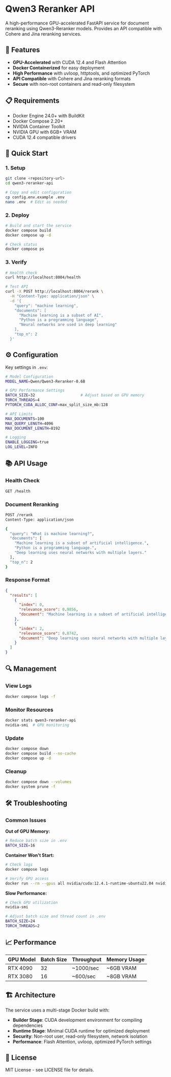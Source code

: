 # Qwen3 Reranker API

A high-performance GPU-accelerated FastAPI service for document reranking using Qwen3-Reranker models. Provides an API compatible with Cohere and Jina reranking services.

## 🚀 Features

- **GPU-Accelerated** with CUDA 12.4 and Flash Attention
- **Docker Containerized** for easy deployment
- **High Performance** with uvloop, httptools, and optimized PyTorch
- **API Compatible** with Cohere and Jina reranking formats
- **Secure** with non-root containers and read-only filesystem

## 📋 Requirements

- Docker Engine 24.0+ with BuildKit
- Docker Compose 2.20+
- NVIDIA Container Toolkit
- NVIDIA GPU with 6GB+ VRAM
- CUDA 12.4 compatible drivers

## 🔧 Quick Start

### 1. Setup
```bash
git clone <repository-url>
cd qwen3-reranker-api

# Copy and edit configuration
cp config.env.example .env
nano .env  # Edit as needed
```

### 2. Deploy
```bash
# Build and start the service
docker compose build
docker compose up -d

# Check status
docker compose ps
```

### 3. Verify
```bash
# Health check
curl http://localhost:8004/health

# Test API
curl -X POST http://localhost:8004/rerank \
  -H "Content-Type: application/json" \
  -d '{
    "query": "machine learning",
    "documents": [
      "Machine learning is a subset of AI",
      "Python is a programming language",
      "Neural networks are used in deep learning"
    ],
    "top_n": 2
  }'
```

## ⚙️ Configuration

Key settings in `.env`:

```bash
# Model Configuration
MODEL_NAME=Qwen/Qwen3-Reranker-0.6B

# GPU Performance Settings
BATCH_SIZE=32                    # Adjust based on GPU memory
TORCH_THREADS=4
PYTORCH_CUDA_ALLOC_CONF=max_split_size_mb:128

# API Limits
MAX_DOCUMENTS=100
MAX_QUERY_LENGTH=4096
MAX_DOCUMENT_LENGTH=8192

# Logging
ENABLE_LOGGING=true
LOG_LEVEL=INFO
```

## 📚 API Usage

### Health Check
```bash
GET /health
```

### Document Reranking
```bash
POST /rerank
Content-Type: application/json

{
  "query": "What is machine learning?",
  "documents": [
    "Machine learning is a subset of artificial intelligence.",
    "Python is a programming language.",
    "Deep learning uses neural networks with multiple layers."
  ],
  "top_n": 2
}
```

### Response Format
```json
{
  "results": [
    {
      "index": 0,
      "relevance_score": 0.9856,
      "document": "Machine learning is a subset of artificial intelligence."
    },
    {
      "index": 2,
      "relevance_score": 0.8742,
      "document": "Deep learning uses neural networks with multiple layers."
    }
  ]
}
```

## 🔍 Management

### View Logs
```bash
docker compose logs -f
```

### Monitor Resources
```bash
docker stats qwen3-reranker-api
nvidia-smi  # GPU monitoring
```

### Update
```bash
docker compose down
docker compose build --no-cache
docker compose up -d
```

### Cleanup
```bash
docker compose down --volumes
docker system prune -f
```

## 🛠️ Troubleshooting

### Common Issues

**Out of GPU Memory:**
```bash
# Reduce batch size in .env
BATCH_SIZE=16
```

**Container Won't Start:**
```bash
# Check logs
docker compose logs

# Verify GPU access
docker run --rm --gpus all nvidia/cuda:12.4.1-runtime-ubuntu22.04 nvidia-smi
```

**Slow Performance:**
```bash
# Check GPU utilization
nvidia-smi

# Adjust batch size and thread count in .env
BATCH_SIZE=24
TORCH_THREADS=2
```

## 📈 Performance

| GPU Model | Batch Size | Throughput | Memory Usage |
|-----------|------------|------------|--------------|
| RTX 4090  | 32         | ~1000/sec  | ~6GB VRAM   |
| RTX 3080  | 16         | ~600/sec   | ~8GB VRAM   |

## 🏗️ Architecture

The service uses a multi-stage Docker build with:
- **Builder Stage**: CUDA development environment for compiling dependencies
- **Runtime Stage**: Minimal CUDA runtime for optimized deployment
- **Security**: Non-root user, read-only filesystem, network isolation
- **Performance**: Flash Attention, uvloop, optimized PyTorch settings

## 📝 License

MIT License - see LICENSE file for details.
